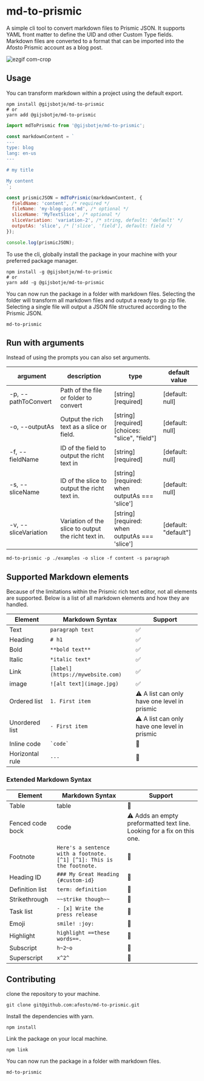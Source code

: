 # md-to-prismic

A simple cli tool to convert markdown files to Prismic JSON.
It supports YAML front matter to define the UID and other Custom Type fields.
Markdown files are converted to a format that can be imported into the Afosto Prismic account as a blog post.

![ezgif com-crop](https://user-images.githubusercontent.com/7714133/236067121-8683950a-5175-499d-8de4-bcea78551b9c.gif)


## Usage
You can transform markdown within a project using the default export.

```shell
npm install @gijsbotje/md-to-prismic
# or
yarn add @gijsbotje/md-to-prismic
```

```javascript
import mdToPrismic from '@gijsbotje/md-to-prismic';

const markdownContent = `
---
type: blog
lang: en-us
---

# my title

My content
`;

const prismicJSON = mdToPrismic(markdownContent, {
  fieldName: 'content', /* required */
  fileName: 'my-blog-post.md', /* optional */
  sliceName: 'MyTextSlice', /* optional */
  sliceVariation: 'variation-2', /* string, default: 'default' */
  outputAs: 'slice', /* ['slice', 'field'], default: field */
});

console.log(prismicJSON);
```

To use the cli, globally install the package in your machine with your preferred package manager.

```shell
npm install -g @gijsbotje/md-to-prismic
# or
yarn add -g @gijsbotje/md-to-prismic
```

You can now run the package in a folder with markdown files.
Selecting the folder will transform all markdown files and output a ready to go zip file.
Selecting a single file will output a JSON file structured according to the Prismic JSON.
```shell
md-to-prismic
```

## Run with arguments
Instead of using the prompts you can also set arguments.

| argument             | description                                          | type                                            | default value        |
|----------------------|------------------------------------------------------|-------------------------------------------------|----------------------|
| -p, --pathToConvert  | Path of the file or folder to convert                | [string] [required]                             | [default: null]      |
| -o, --outputAs       | Output the rich text as a slice or field.            | [string] [required] [choices: "slice", "field"] | [default: null]      |
| -f, --fieldName      | ID of the field to output the richt text in          | [string] [required]                             | [default: null]      |
| -s, --sliceName      | ID of the slice to output the richt text in.         | [string] [required: when outputAs === 'slice']  | [default: null]      |
| -v, --sliceVariation | Variation of the slice to output the richt text in.  | [string] [required: when outputAs === 'slice']  | [default: "default"] |

```shell
md-to-prismic -p ./examples -o slice -f content -s paragraph
```

## Supported Markdown elements
Because of the limitations within the Prismic rich text editor,
not all elements are supported. Below is a list of all markdown
elements and how they are handled.

| Element          | Markdown Syntax                 | Support                                                                 |
|------------------|---------------------------------|-------------------------------------------------------------------------|
| Text             | `paragraph text`                | ✅                                                                       |
| Heading          | `# h1`                          | ✅                                                                       |
| Bold             | `**bold text**`                 | ✅                                                                       |
| Italic           | `*italic text*`                 | ✅                                                                       |
| Link             | `[label](https://mywebsite.com)` | ✅                                                                       |
| image            | `![alt text](image.jpg)`        | ✅                                                                       |
| Ordered list     | `1. First item`                 | ⚠️ A list can only have one level in prismic                            |
| Unordered list   | `- First item`                  | ⚠️ A list can only have one level in prismic                            |
| Inline code      | `` `code` ``                    | 🚫                                                                      |
| Horizontal rule  | `---`                            | 🚫                                                                      |


### Extended Markdown Syntax
| Element          | Markdown Syntax                                                      | Support                                                                 |
|------------------|----------------------------------------------------------------------|-------------------------------------------------------------------------|
| Table            | table                                                                | 🚫                                                                      |
| Fenced code bock | code                                                                 | ⚠️ Adds an empty preformatted text line. Looking for a fix on this one. |
| Footnote         | `Here's a sentence with a footnote. [^1] [^1]: This is the footnote.` | 🚫                                                                      |
| Heading ID       | `### My Great Heading {#custom-id}`                                   | 🚫                                                                      |
| Definition list  | `term: definition`                                                | 🚫                                                                  |
| Strikethrough    | `~~strike though~~`                                                   |  🚫                                                                       |
| Task list        | `- [x] Write the press release`                                       | 🚫                                                                  |
| Emoji            | `smile! :joy:`                                                        |  🚫                                                                       |
| Highlight        | `highlight ==these words==.`                                          | 🚫                                                                      |
| Subscript        | `h~2~o`                                                               |  🚫                                                                       |
| Superscript      | `x^2^`                                                                 |  🚫                                                                       |



## Contributing
clone the repository to your machine.

```shell
git clone git@github.com:afosto/md-to-prismic.git
```

Install the dependencies with yarn.

```shell
npm install
```

Link the package on your local machine.

```shell
npm link
```

You can now run the package in a folder with markdown files.
```shell
md-to-prismic
```
